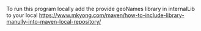 To run this program locally add the provide geoNames library in internalLib to your local https://www.mkyong.com/maven/how-to-include-library-manully-into-maven-local-repository/
